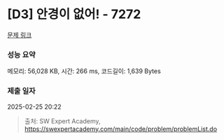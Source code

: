 # [D3] 안경이 없어! - 7272 

[문제 링크](https://swexpertacademy.com/main/code/problem/problemDetail.do?contestProbId=AWl0ZQ8qn7UDFAXz) 

### 성능 요약

메모리: 56,028 KB, 시간: 266 ms, 코드길이: 1,639 Bytes

### 제출 일자

2025-02-25 20:22



> 출처: SW Expert Academy, https://swexpertacademy.com/main/code/problem/problemList.do
